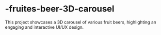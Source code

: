 # -fruites-beer-3D-carousel
This project showcases a 3D carousel of various fruit beers, highlighting an engaging and interactive UI/UX design.
